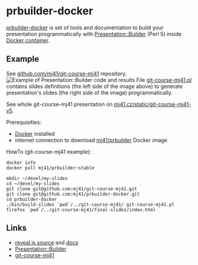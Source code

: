 prbuilder-docker
================

[prbuilder-docker](https://github.com/mj41/prbuilder-docker) is set of tools and documentation to build your presentation programmatically with [Presentation::Builder](https://github.com/mj41/Presentation-Builder) (Perl 5) inside [Docker container](https://registry.hub.docker.com/u/mj41/prbuilder/).

Example
-------

See [github.com/mj41/git-course-mj41](https://github.com/mj41/git-course-mj41) repository. 
![Example of Presentation::Builder code and results](https://raw.githubusercontent.com/mj41/prbuilder-docker/master/docs/git-course-example.png)
File [git-course-mj41.pl](https://github.com/mj41/git-course-mj41/blob/master/git-course-mj41.pl#L200)
contains slides definitions (the left side of the image above) to generate presentation's slides 
(the right side of the image) programmatically.

See whole git-course-mj41 presentation on [mj41.cz/static/git-course-mj41-v5](http://mj41.cz/static/git-course-mj41-v5/).

Prerequisities:
* [Docker](https://docs.docker.com/) installed
* internet connection to download [mj41/prbuilder](https://registry.hub.docker.com/u/mj41/prbuilder/) Docker image

HowTo (git-course-mj41 example):

    docker info
    docker pull mj41/prbuilder:stable

    mkdir ~/devel/my-slides
    cd ~/devel/my-slides
    git clone git@github.com:mj41/git-course-mj41.git
    git clone git@github.com:mj41/prbuilder-docker.git
    cd prbuilder-docker
    ./bin/build-slides `pwd`/../git-course-mj41/ git-course-mj41.pl
    firefox `pwd`/../git-course-mj41/final-slides/index.html

Links
-----

* [reveal.js source](https://github.com/hakimel/reveal.js) and [docs](http://lab.hakim.se/reveal-js/#/) 
* [Presentation::Builder](https://github.com/mj41/Presentation-Builder)
* [git-course-mj41](https://github.com/mj41/git-course-mj41)
